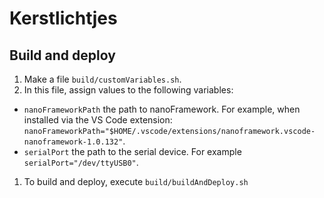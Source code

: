 # Kerstlichtjes


## Build and deploy
1. Make a file `build/customVariables.sh`.
1. In this file, assign values to the following variables:
  - `nanoFrameworkPath` the path to nanoFramework. For example, when installed via the VS Code extension: `nanoFrameworkPath="$HOME/.vscode/extensions/nanoframework.vscode-nanoframework-1.0.132"`.
  - `serialPort` the path to the serial device. For example `serialPort="/dev/ttyUSB0"`.
1. To build and deploy, execute `build/buildAndDeploy.sh`